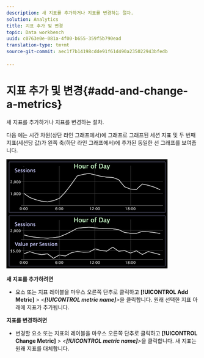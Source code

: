 ```yaml
---
description: 새 지표를 추가하거나 지표를 변경하는 절차.
solution: Analytics
title: 지표 추가 및 변경
topic: Data workbench
uuid: c0763e0e-081a-4f00-b655-359f5b790ead
translation-type: tm+mt
source-git-commit: aec1f7b14198cdde91f61d490a235022943bfedb

---
```



# 지표 추가 및 변경{#add-and-change-a-metrics}

새 지표를 추가하거나 지표를 변경하는 절차.

다음 예는 시간 차원(상단 라인 그래프에서)에 그래프로 그래프된 세션 지표 및 두 번째 지표(세션당 값)가 왼쪽 축(하단 라인 그래프에서)에 추가된 동일한 선 그래프를 보여줍니다.

![](assets/vis_Line_AddMetric.png)

**새 지표를 추가하려면**

* 요소 또는 지표 레이블을 마우스 오른쪽 단추로 클릭하고 **[!UICONTROL Add Metric]** > *&lt;**[!UICONTROL metric name]**>*&#x200B;을 클릭합니다. 원래 선택한 지표 아래에 지표가 추가됩니다.

**지표를 변경하려면**

* 변경할 요소 또는 지표의 레이블을 마우스 오른쪽 단추로 클릭하고 **[!UICONTROL Change Metric]** > *&lt;**[!UICONTROL metric name]**>*&#x200B;을 클릭합니다. 새 지표는 원래 지표를 대체합니다.

